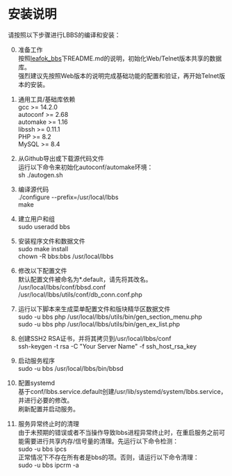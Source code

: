 安装说明
==================
请按照以下步骤进行LBBS的编译和安装：

0) 准备工作  
   按照[leafok_bbs](https://github.com/leafok88/leafok_bbs)下README.md的说明，初始化Web/Telnet版本共享的数据库。   
   强烈建议先按照Web版本的说明完成基础功能的配置和验证，再开始Telnet版本的安装。

1) 通用工具/基础库依赖  
   gcc >= 14.2.0  
   autoconf >= 2.68  
   automake >= 1.16  
   libssh >= 0.11.1  
   PHP >= 8.2  
   MySQL >= 8.4

2) 从Github导出或下载源代码文件  
   运行以下命令来初始化autoconf/automake环境：  
   sh ./autogen.sh

3) 编译源代码  
   ./configure --prefix=/usr/local/lbbs  
   make

4) 建立用户和组  
   sudo useradd bbs

5) 安装程序文件和数据文件  
   sudo make install  
   chown -R bbs:bbs /usr/local/lbbs

6) 修改以下配置文件  
   默认配置文件被命名为*.default，请先将其改名。  
   /usr/local/lbbs/conf/bbsd.conf  
   /usr/local/lbbs/utils/conf/db_conn.conf.php  

7) 运行以下脚本来生成菜单配置文件和版块精华区数据文件  
   sudo -u bbs php /usr/local/lbbs/utils/bin/gen_section_menu.php  
   sudo -u bbs php /usr/local/lbbs/utils/bin/gen_ex_list.php  

8) 创建SSH2 RSA证书，并将其拷贝到/usr/local/lbbs/conf  
   ssh-keygen -t rsa -C "Your Server Name" -f ssh_host_rsa_key

9) 启动服务程序  
   sudo -u bbs /usr/local/lbbs/bin/bbsd

10) 配置systemd  
   基于conf/lbbs.service.default创建/usr/lib/systemd/system/lbbs.service，并进行必要的修改。  
   刷新配置并启动服务。

11) 服务异常终止时的清理  
   由于未预期的错误或者不当操作导致lbbs进程异常终止时，在重启服务之前可能需要进行共享内存/信号量的清理。先运行以下命令检测：  
   sudo -u bbs ipcs  
   正常情况下不存在所有者是bbs的项。否则，请运行以下命令清理：  
   sudo -u bbs ipcrm -a
